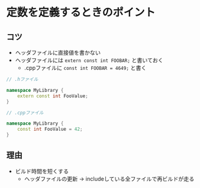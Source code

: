 # 定数を定義するときのポイント

## コツ

* ヘッダファイルに直接値を書かない
* ヘッダファイルには `extern const int FOOBAR;` と書いておく
    * .cppファイルに `const int FOOBAR = 4649;` と書く

```cpp
// .hファイル

namespace MyLibrary {
    extern const int FooValue;
}
```

```cpp
// .cppファイル

namespace MyLibrary {
    const int FooValue = 42;
}
```

## 理由

* ビルド時間を短くする
    * ヘッダファイルの更新 → includeしている全ファイルで再ビルドが走る
